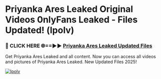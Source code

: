# Priyanka Ares Leaked Original Videos 0nlyFans Leaked - Files Updated! (lpolv)

<h3>🔴 CLICK HERE 🌐==►► <a href="https://tinyurl.com/2wckxsce" rel="nofollow">Priyanka Ares Leaked Updated Files</a></h3>

Get Priyanka Ares Leaked and all content. Now you can access all videos and pictures of Priyanka Ares Leaked. New Updated Files 2025!

[![lpolv](https://i.imgur.com/AFduVYN.gif)](https://tinyurl.com/2wckxsce)
